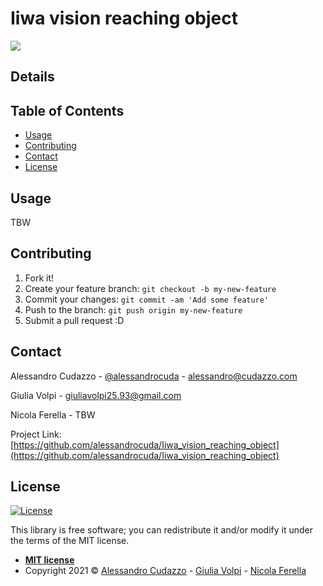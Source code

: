 # Iiwa vision reaching object
<img src="https://media.giphy.com/media/aYjVNyRk9GPg3OqhGL/giphy.gif" />


## Details

## Table of Contents 
- [Usage](#usage)
- [Contributing](#contributing)
- [Contact](#contact)
- [License](#license)

## Usage
TBW


## Contributing
 
1. Fork it!
2. Create your feature branch: `git checkout -b my-new-feature`
3. Commit your changes: `git commit -am 'Add some feature'`
4. Push to the branch: `git push origin my-new-feature`
5. Submit a pull request :D

<!-- CONTACT -->
## Contact

Alessandro Cudazzo - [@alessandrocuda](https://twitter.com/alessandrocuda) - alessandro@cudazzo.com

Giulia Volpi - giuliavolpi25.93@gmail.com

Nicola Ferella - TBW

Project Link: [https://github.com/alessandrocuda/Iiwa_vision_reaching_object](https://github.com/alessandrocuda/Iiwa_vision_reaching_object)


<!-- LICENSE -->
## License
[![License](http://img.shields.io/:license-mit-blue.svg?style=flat-square)](http://badges.mit-license.org)

This library is free software; you can redistribute it and/or modify it under
the terms of the MIT license.

- **[MIT license](LICENSE)**
- Copyright 2021 ©  <a href="https://alessandrocudazzo.it" target="_blank">Alessandro Cudazzo</a> - <a href="mailto:giuliavolpi25.93@gmail.com">Giulia Volpi</a> - <a href="">Nicola Ferella</a>